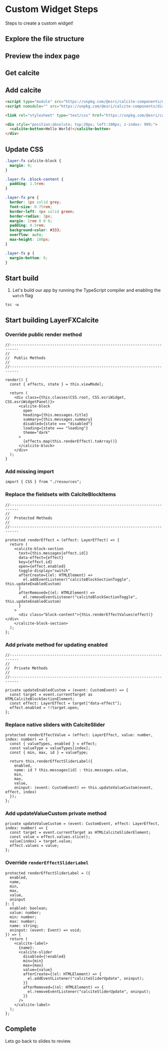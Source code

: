 # Custom Widget Steps

Steps to create a custom widget!

## Explore the file structure

## Preview the index page

## Get calcite

## Add calcite

```html
<script type="module" src="https://unpkg.com/@esri/calcite-components/dist/calcite/calcite.esm.js"></script>
<script nomodule="" src="https://unpkg.com/@esri/calcite-components/dist/calcite/calcite.js"></script>

<link rel="stylesheet" type="text/css" href="https://unpkg.com/@esri/calcite-components/dist/calcite/calcite.css" />
```

```html
<div style="position:absolute; top:20px; left:100px; z-index: 999;">
  <calcite-button>Hello World!</calcite-button>
</div>
```

## Update CSS

```css
.layer-fx calcite-block {
  margin: 0;
}

.layer-fx .block-content {
  padding: 1.5rem;
}

.layer-fx pre {
  border: 1px solid grey;
  font-size: 0.75rem;
  border-left: 4px solid green;
  border-radius: 3px;
  margin: 1rem 0 0 0;
  padding: 0.5rem;
  background-color: #333;
  overflow: auto;
  max-height: 100px;
}

.layer-fx p {
  margin-bottom: 0;
}
```

## Start build

1.  Let's build our app by running the TypeScript compiler and enabling the `watch` flag

```
tsc -w
```

## Start building LayerFXCalcite

### Override public render method

```tsx
//--------------------------------------------------------------------------
//
//  Public Methods
//
//--------------------------------------------------------------------------

render() {
  const { effects, state } = this.viewModel;

  return (
    <div class={this.classes(CSS.root, CSS.esriWidget, CSS.esriWidgetPanel)}>
      <calcite-block
        open
        heading={this.messages.title}
        summary={this.messages.summary}
        disabled={state === "disabled"}
        loading={state === "loading"}
        theme="dark"
      >
        {effects.map(this.renderEffect).toArray()}
      </calcite-block>
    </div>
  );
}
```

### Add missing import

```
import { CSS } from "./resources";
```

### Replace the fieldsets with CalciteBlockItems

```tsx
//--------------------------------------------------------------------------
//
//  Protected Methods
//
//--------------------------------------------------------------------------

protected renderEffect = (effect: LayerEffect) => {
  return (
    <calcite-block-section
      text={this.messages[effect.id]}
      data-effect={effect}
      key={effect.id}
      open={effect.enabled}
      toggle-display="switch"
      afterCreate={(el: HTMLElement) =>
        el.addEventListener("calciteBlockSectionToggle", this.updateEnabledCustom)
      }
      afterRemoved={(el: HTMLElement) =>
        el.removeEventListener("calciteBlockSectionToggle", this.updateEnabledCustom)
      }
    >
      <div class="block-content">{this.renderEffectValues(effect)}</div>
    </calcite-block-section>
  );
};
```

### Add private method for updating enabled

```tsx
//--------------------------------------------------------------------------
//
//  Private Methods
//
//--------------------------------------------------------------------------

private updateEnabledCustom = (event: CustomEvent) => {
  const target = event.currentTarget as HTMLCalciteBlockSectionElement;
  const effect: LayerEffect = target["data-effect"];
  effect.enabled = !!target.open;
};
```

### Replace native sliders with CalciteSlider

```tsx
protected renderEffectValue = (effect: LayerEffect, value: number, index: number) => {
  const { valueTypes, enabled } = effect;
  const valueType = valueTypes[index];
  const { min, max, id } = valueType;

  return this.renderEffectSliderLabel({
    enabled,
    name: id ? this.messages[id] : this.messages.value,
    min,
    max,
    value,
    oninput: (event: CustomEvent) => this.updateValueCustom(event, effect, index)
  });
};
```

### Add updateValueCustom private method

```tsx
private updateValueCustom = (event: CustomEvent, effect: LayerEffect, index: number) => {
  const target = event.currentTarget as HTMLCalciteSliderElement;
  const value = effect.values.slice();
  value[index] = target.value;
  effect.values = value;
};
```

### Override `renderEffectSliderLabel`

```tsx
protected renderEffectSliderLabel = ({
  enabled,
  name,
  min,
  max,
  value,
  oninput
}: {
  enabled: boolean;
  value: number;
  min: number;
  max: number;
  name: string;
  oninput: (event: Event) => void;
}) => {
  return (
    <calcite-label>
      {name}:
      <calcite-slider
        disabled={!enabled}
        min={min}
        max={max}
        value={value}
        afterCreate={(el: HTMLElement) => {
          el.addEventListener("calciteSliderUpdate", oninput);
        }}
        afterRemoved={(el: HTMLElement) => {
          el.removeEventListener("calciteSliderUpdate", oninput);
        }}
      />
    </calcite-label>
  );
};
```

## Complete

Lets go back to slides to review.
